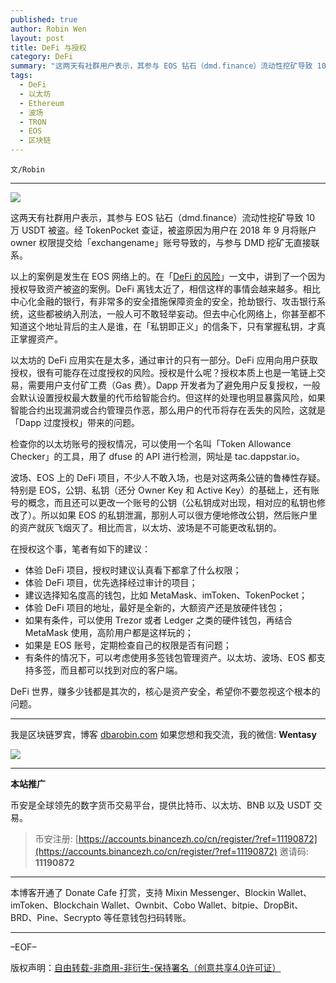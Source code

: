 ```yaml
---
published: true
author: Robin Wen
layout: post
title: DeFi 与授权
category: DeFi
summary: "这两天有社群用户表示，其参与 EOS 钻石（dmd.finance）流动性挖矿导致 10 万 USDT 被盗。经 TokenPocket 查证，被盗原因为用户在 2018 年 9 月将账户 owner 权限提交给「exchangename」账号导致的，与参与 DMD 挖矿无直接联系。波场、EOS 上的 DeFi 项目，不少人不敢入场，也是对这两条公链的鲁棒性存疑。特别是 EOS，公钥、私钥（还分 Owner Key 和 Active Key）的基础上，还有账号的概念，而且还可以更改一个账号的公钥（公私钥成对出现，相对应的私钥也修改了）。所以如果 EOS 的私钥泄漏，那别人可以很方便地修改公钥，然后账户你的资产就灰飞烟灭了。相比而言，以太坊、波场是不可能更改私钥的。DeFi 世界，赚多少钱都是其次的，核心是资产安全，希望你不要忽视这个根本的问题。"
tags:
  - DeFi
  - 以太坊
  - Ethereum
  - 波场
  - TRON
  - EOS
  - 区块链
---
```


`文/Robin`

***

![](https://cdn.dbarobin.com/el95w6s.png)

这两天有社群用户表示，其参与 EOS 钻石（dmd.finance）流动性挖矿导致 10 万 USDT 被盗。经 TokenPocket 查证，被盗原因为用户在 2018 年 9 月将账户 owner 权限提交给「exchangename」账号导致的，与参与 DMD 挖矿无直接联系。

以上的案例是发生在 EOS 网络上的。在「[DeFi 的风险](https://dbarobin.com/2020/09/06/defi-risk/)」一文中，讲到了一个因为授权导致资产被盗的案例。DeFi 离钱太近了，相信这样的事情会越来越多。相比中心化金融的银行，有非常多的安全措施保障资金的安全，抢劫银行、攻击银行系统，这些都被纳入刑法，一般人可不敢轻举妄动。但去中心化网络上，你甚至都不知道这个地址背后的主人是谁，在「私钥即正义」的信条下，只有掌握私钥，才真正掌握资产。

以太坊的 DeFi 应用实在是太多，通过审计的只有一部分。DeFi 应用向用户获取授权，很有可能存在过度授权的风险。授权是什么呢？授权本质上也是一笔链上交易，需要用户支付矿工费（Gas 费）。Dapp 开发者为了避免用户反复授权，一般会默认设置授权最大数量的代币给智能合约。但这样的处理也明显暴露风险，如果智能合约出现漏洞或合约管理员作恶，那么用户的代币将存在丢失的风险，这就是「Dapp 过度授权」带来的问题。

检查你的以太坊账号的授权情况，可以使用一个名叫「Token Allowance Checker」的工具，用了 dfuse 的 API 进行检测，网址是 tac.dappstar.io。

波场、EOS 上的 DeFi 项目，不少人不敢入场，也是对这两条公链的鲁棒性存疑。特别是 EOS，公钥、私钥（还分 Owner Key 和 Active Key）的基础上，还有账号的概念，而且还可以更改一个账号的公钥（公私钥成对出现，相对应的私钥也修改了）。所以如果 EOS 的私钥泄漏，那别人可以很方便地修改公钥，然后账户里的资产就灰飞烟灭了。相比而言，以太坊、波场是不可能更改私钥的。

在授权这个事，笔者有如下的建议：

* 体验 DeFi 项目，授权时建议认真看下都拿了什么权限；
* 体验 DeFi 项目，优先选择经过审计的项目；
* 建议选择知名度高的钱包，比如 MetaMask、imToken、TokenPocket；
* 体验 DeFi 项目的地址，最好是全新的，大额资产还是放硬件钱包；
* 如果有条件，可以使用 Trezor 或者 Ledger 之类的硬件钱包，再结合 MetaMask 使用，高阶用户都是这样玩的；
* 如果是 EOS 账号，定期检查自己的权限是否有问题；
* 有条件的情况下，可以考虑使用多签钱包管理资产。以太坊、波场、EOS 都支持多签，而且都可以找到对应的客户端。

DeFi 世界，赚多少钱都是其次的，核心是资产安全，希望你不要忽视这个根本的问题。

***

我是区块链罗宾，博客 [dbarobin.com](https://dbarobin.com/)
如果您想和我交流，我的微信: **Wentasy**

![](https://cdn.dbarobin.com/v4yywe2.png)

***

**本站推广**

币安是全球领先的数字货币交易平台，提供比特币、以太坊、BNB 以及 USDT 交易。

> 币安注册: [https://accounts.binancezh.co/cn/register/?ref=11190872](https://accounts.binancezh.co/cn/register/?ref=11190872)
> 邀请码: **11190872**

***

本博客开通了 Donate Cafe 打赏，支持 Mixin Messenger、Blockin Wallet、imToken、Blockchain Wallet、Ownbit、Cobo Wallet、bitpie、DropBit、BRD、Pine、Secrypto 等任意钱包扫码转账。

<center>
    <div class="--donate-button"
         data-button-id="f8b9df0d-af9a-460d-8258-d3f435445075"
    ></div>
</center>

***

–EOF–

版权声明：[自由转载-非商用-非衍生-保持署名（创意共享4.0许可证）](http://creativecommons.org/licenses/by-nc-nd/4.0/deed.zh)